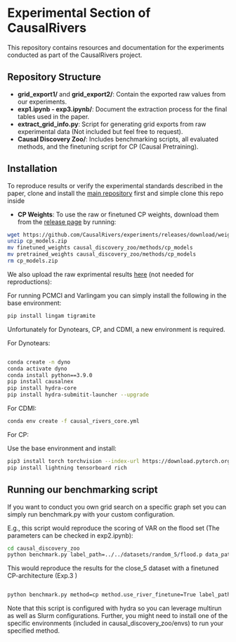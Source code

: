 
# Experimental Section of CausalRivers

This repository contains resources and documentation for the experiments conducted as part of the CausalRivers project.

## Repository Structure

- **grid_export1/** and **grid_export2/**: Contain the exported raw values from our experiments.
- **exp1.ipynb - exp3.ipynb/**: Document the extraction process for the final tables used in the paper.
- **extract_grid_info.py**: Script for generating grid exports from raw experimental data (Not included but feel free to request).
- **Causal Discovery Zoo/**: Includes benchmarking scripts, all evaluated methods, and the finetuning script for CP (Causal Pretraining).







## Installation
To reproduce results or verify the experimental standards described in the paper, clone and install the [main repository](https://github.com/CausalRivers/causalrivers/) first and simple clone this repo inside

- **CP Weights**: To use the raw or finetuned CP weights, download them from the [release page](https://github.com/CausalRivers/experiments/releases) by running:

```bash
wget https://github.com/CausalRivers/experiments/releases/download/weights/cp_models.zip
unzip cp_models.zip
mv finetuned_weights causal_discovery_zoo/methods/cp_models
mv pretrained_weights causal_discovery_zoo/methods/cp_models
rm cp_models.zip
```
We also upload the raw exprimental results [here](https://zenodo.org/records/16797284?token=eyJhbGciOiJIUzUxMiJ9.eyJpZCI6IjhiMDc4YTEyLWY0MTAtNDk4MS05NmU5LTkwYTNhYWI3NWRhYiIsImRhdGEiOnt9LCJyYW5kb20iOiI2MDVlMjliNzAxNjI5ZTM3ZjYxMWE5Y2M3NTQyNGM4ZSJ9.pH4yqfkiT5ZTe3IcwsQC3CVQc27DjZCKJA16kqz14YgNY__9fVy_76SYEpnwBRsQbaraQB-ffm6hEQ6Putaaag) (not needed for reproductions): 



For running PCMCI and Varlingam you can simply install the following in the base environment: 
```bash
pip install lingam tigramite
```


Unfortunately for Dynotears, CP, and CDMI, a new environment is required.

For Dynotears: 
```bash

conda create -n dyno
conda activate dyno 
conda install python==3.9.0
pip install causalnex
pip install hydra-core
pip install hydra-submitit-launcher --upgrade
```

For CDMI: 

```bash
conda env create -f causal_rivers_core.yml
```

For CP: 

Use the base environment and install: 

```bash
pip3 install torch torchvision --index-url https://download.pytorch.org/whl/cu129
pip install lightning tensorboard rich
```


## Running our benchmarking script

If you want to conduct you own grid search on a specific graph set you can simply run benchmark.py with your custom configuration.

E.g., this script would reproduce the scoring of VAR on the flood set (The parameters can be checked in exp2.ipynb):

```bash
cd causal_discovery_zoo
python benchmark.py label_path=../../datasets/random_5/flood.p data_path=../../product/rivers_ts_flood.csv method=var data_preprocess.normalize=False data_preprocess.resolution=15min method.max_lag=5 method.var_absolute_values=False
```


This would reproduce the results for the close_5 dataset with a finetuned CP-architecture (Exp.3 )
```bash

python benchmark.py method=cp method.use_river_finetune=True label_path="../../datasets/close_5/east.p" data_preprocess.resolution="12H" data_preprocess.normalize=False
```



Note that this script is configured with hydra so you can leverage multirun as well as Slurm configurations.
Further, you might need to install one of the specific environments (included in causal_discovery_zoo/envs) to run your specified method.
